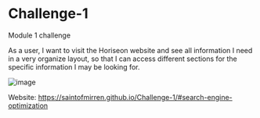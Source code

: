 # Challenge-1
Module 1 challenge

As a user,
I want to visit the Horiseon website and see all information I need in a very organize layout,
so that I can access different sections for the specific information I may be looking for.

![image](https://user-images.githubusercontent.com/10481532/208278228-4f8d4583-7f6e-4045-acbc-e9009599c521.png)

Website:
https://saintofmirren.github.io/Challenge-1/#search-engine-optimization

